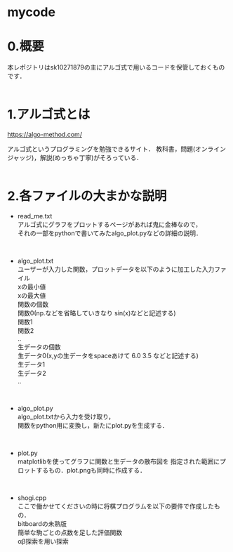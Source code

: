 # mycode

# 0.概要<br>
本レポジトリはsk10271879の主にアルゴ式で用いるコードを保管しておくものです．
<br>
<br>

# 1.アルゴ式とは<br>
https://algo-method.com/<br>

アルゴ式というプログラミングを勉強できるサイト．
教科書，問題(オンラインジャッジ)，解説(めっちゃ丁寧)がそろっている．
<br>
<br>


# 2.各ファイルの大まかな説明<br>

* read_me.txt<br>
アルゴ式にグラフをプロットするページがあれば鬼に金棒なので，<br>
それの一部をpythonで書いてみたalgo_plot.pyなどの詳細の説明．
<br>

* algo_plot.txt<br>
ユーザーが入力した関数，プロットデータを以下のように加工した入力ファイル<br>
xの最小値<br>
xの最大値<br>
関数の個数<br>
関数0(np.などを省略していきなり sin(x)などと記述する)<br>
関数1<br>
関数2<br>
..<br>
生データの個数<br>
生データ0(x,yの生データをspaceあけて 6.0 3.5 などと記述する)<br>
生データ1<br>
生データ2<br>
..<br>
<br>

* algo_plot.py<br>
algo_plot.txtから入力を受け取り，<br>
関数をpython用に変換し，新たにplot.pyを生成する．<br>
<br>



* plot.py<br>
matplotlibを使ってグラフに関数と生データの散布図を
指定された範囲にプロットするもの．plot.pngも同時に作成する．
<br>



* shogi.cpp<br>
ここで働かせてくださいの時に将棋プログラムを以下の要件で作成したもの．<br>
bitboardの未熟版<br>
簡単な駒ごとの点数を足した評価関数<br>
αβ探索を用い探索<br>
<br>






